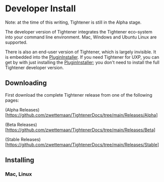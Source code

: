 # Developer Install

Note: at the time of this writing, Tightener is still in the Alpha stage.

The developer version of Tightener integrates the Tightener eco-system into your
command line environment. Mac, Windows and Ubuntu Linux are supported.

There is also an end-user version of Tightener, which is largely invisible. 
It is embedded into the [PluginInstaller](PluginInstaller.md). If you need Tightener for UXP, you can get 
by with just installing the [PluginInstaller](PluginInstaller.md); you don't need to install the full Tightener
developer version.

## Downloading

First download the complete Tightener release from one of the following pages:

(Alpha Releases)[https://github.com/zwettemaan/TightenerDocs/tree/main/Releases/Alpha]

(Beta Releases)[https://github.com/zwettemaan/TightenerDocs/tree/main/Releases/Beta]

(Stable Releases)[https://github.com/zwettemaan/TightenerDocs/tree/main/Releases/Stable]

## Installing

### Mac, Linux


